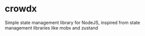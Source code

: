 # crowdx
Simple state management library for NodeJS, inspired from state management libraries like mobx and zustand

